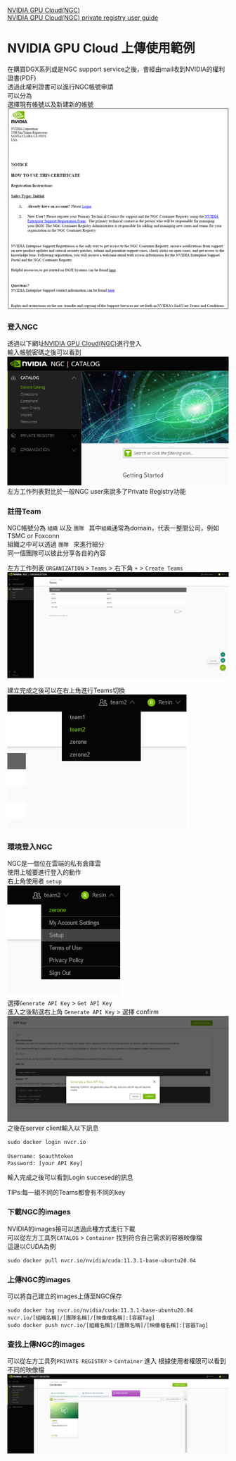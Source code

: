 [NVIDIA GPU Cloud(NGC)](https://ngc.nvidia.com/ "link")  
[NVIDIA GPU Cloud(NGC) private registry user guide](https://docs.nvidia.com/ngc/ngc-private-registry-user-guide/ "link")  
 
# NVIDIA GPU Cloud 上傳使用範例 
在購買DGX系列或是NGC support service之後，會經由mail收到NVIDIA的權利證書(PDF)  
透過此權利證書可以進行NGC帳號申請  
可以分為  
選擇現有帳號以及新建新的帳號  
![img](https://github.com/ReSin-Yan/DGX-Demo/blob/main/img/NGC%E8%A8%BB%E5%86%8A.png)  
### 登入NGC
透過以下網址[NVIDIA GPU Cloud(NGC)](https://ngc.nvidia.com/ "link")進行登入  
輸入帳號密碼之後可以看到  
![img](https://github.com/ReSin-Yan/DGX-Demo/blob/main/img/NGC1.PNG)  
左方工作列表對比於一般NGC user來說多了Private Registry功能  

### 註冊Team  
NGC帳號分為 
`組織`  以及  `團隊 ` 
其中`組織`通常為domain，代表一整間公司，例如TSMC or Foxconn  
組織之中可以透過 `團隊 ` 來進行細分  
同一個團隊可以彼此分享各自的內容  

左方工作列表 `ORGANIZATION` > `Teams` > 右下角 `+` > `Create Teams`  
![img](https://github.com/ReSin-Yan/DGX-Demo/blob/main/img/NGC2.png)  

建立完成之後可以在右上角進行Teams切換  
![img](https://github.com/ReSin-Yan/DGX-Demo/blob/main/img/NGC3.png)  

###  環境登入NGC  
NGC是一個位在雲端的私有倉庫雲  
使用上噓要進行登入的動作  
右上角使用者 `setup`  
![img](https://github.com/ReSin-Yan/DGX-Demo/blob/main/img/NGC4.png)  
選擇`Generate API Key` > `Get API Key`  
進入之後點選右上角 `Generate API Key` > 選擇 confirm  
![img](https://github.com/ReSin-Yan/DGX-Demo/blob/main/img/NGC5.png)  
之後在server client輸入以下訊息

```
sudo docker login nvcr.io

Username: $oauthtoken
Password: [your API Key]
```
輸入完成之後可以看到Login succesed的訊息

TIPs:每一組不同的Teams都會有不同的key

###  下載NGC的images  
NVIDIA的images接可以透過此種方式進行下載  
可以從左方工具列`CATALOG` > `Container` 找到符合自己需求的容器映像檔  
這邊以CUDA為例  
```
sudo docker pull nvcr.io/nvidia/cuda:11.3.1-base-ubuntu20.04
```

###  上傳NGC的images  
可以將自己建立的images上傳至NGC保存  
```
sudo docker tag nvcr.io/nvidia/cuda:11.3.1-base-ubuntu20.04 nvcr.io/[組織名稱]/[團隊名稱]/[映像檔名稱]:[容器Tag]
sudo docker push nvcr.io/[組織名稱]/[團隊名稱]/[映像檔名稱]:[容器Tag]
```

###  查找上傳NGC的images  
可以從左方工具列`PRIVATE REGISTRY` > `Container`  進入
根據使用者權限可以看到不同的映像檔  
![img](https://github.com/ReSin-Yan/DGX-Demo/blob/main/img/NGC6.png)  
